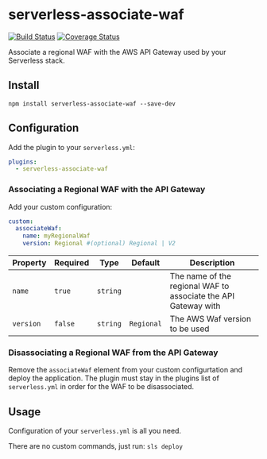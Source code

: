 # serverless-associate-waf

[![Build Status](https://travis-ci.org/MikeSouza/serverless-associate-waf.svg?branch=master)](https://travis-ci.org/MikeSouza/serverless-associate-waf)
[![Coverage Status](https://coveralls.io/repos/github/MikeSouza/serverless-associate-waf/badge.svg?branch=master)](https://coveralls.io/github/MikeSouza/serverless-associate-waf?branch=master)

Associate a regional WAF with the AWS API Gateway used by your Serverless stack.

## Install

`npm install serverless-associate-waf --save-dev`

## Configuration

Add the plugin to your `serverless.yml`:

```yaml
plugins:
  - serverless-associate-waf
```

### Associating a Regional WAF with the API Gateway

Add your custom configuration:

```yaml
custom:
  associateWaf:
    name: myRegionalWaf
    version: Regional #(optional) Regional | V2
```

| Property | Required | Type     | Default   | Description                                                    |
|----------|----------|----------|-----------|----------------------------------------------------------------|
| `name`   |  `true`  | `string` |           | The name of the regional WAF to associate the API Gateway with |
| `version`|  `false` | `string` | `Regional`| The AWS Waf version to be used|

### Disassociating a Regional WAF from the API Gateway

Remove the `associateWaf` element from your custom configurtation and deploy the application. The plugin must stay in the plugins list of `serverless.yml` in order for the WAF to be disassociated.

## Usage

Configuration of your `serverless.yml` is all you need.

There are no custom commands, just run: `sls deploy`
